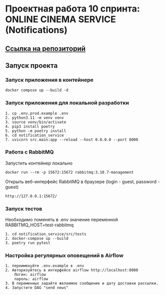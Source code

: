 # Проектная работа 10 спринта: ONLINE CINEMA SERVICE (Notifications)
## [Ссылка на репозиторий](https://github.com/SmirnovaT/notifications_sprint_1)

## Запуск проекта
### Запуск приложения в контейнере
```
docker compose up --build -d
```

### Запуск приложения для локальной разработки
```
1. cp .env.prod.example .env
2. python3.11 -m venv venv
3. source venv/bin/activate
4. pip3 install poetry
5. python -m poetry install
6. cd notification_service
7. uvicorn src.main:app --reload --host 0.0.0.0 --port 8000
```

### Работа с RabbitMQ

Запустить контейнер локально

```
docker run --rm -p 15672:15672 rabbitmq:3.10.7-management
```

Открыть веб-интерфейс RabbitMQ в браузере
(login - guest, password - guest)
```
http://127.0.0.1:15672/
```

### Запуск тестов

Необходимо поменять в .env значение переменной RABBITMQ_HOST=test-rabbitmq
```
1. cd notification_service/src/tests
2. docker-compose up --build
3. poetry run pytest
 ```
### Настройка регулярных оповещений в Airflow

```
1. переименуйте .env.example в .env
2. Авторизуйтесь в интерфейсе airflow http://localhost:8080
	Логин: airflow
	пароль: airflow
3. В переменных задайте желаемое сообщение и дату доставки рассылки.
4. Запустите DAG "send news"



```